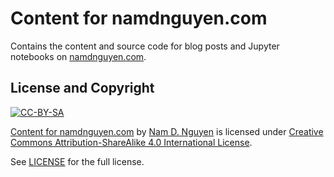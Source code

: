 # Content for namdnguyen.com

Contains the content and source code for blog posts and Jupyter notebooks on [namdnguyen.com](https://namdnguyen.com).

## License and Copyright

[![CC-BY-SA](https://i.creativecommons.org/l/by-sa/4.0/88x31.png)](http://creativecommons.org/licenses/by-sa/4.0/)

[Content for namdnguyen.com](https://github.com/namdnguyen/namdnguyen.com-content) by [Nam D. Nguyen](https://github.com/namdnguyen) is licensed under [Creative Commons Attribution-ShareAlike 4.0 International License](http://creativecommons.org/licenses/by-sa/4.0).

See [LICENSE](LICENSE) for the full license.
